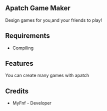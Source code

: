 ## Apatch Game Maker

Design games for you,and your friends to play!

## Requirements

- Compiling

## Features

You can create many games with apatch

## Credits

- MyFnf - Developer
